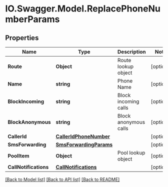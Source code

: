 # IO.Swagger.Model.ReplacePhoneNumberParams
## Properties

Name | Type | Description | Notes
------------ | ------------- | ------------- | -------------
**Route** | **Object** | Route lookup object | [optional] 
**Name** | **string** | Phone Name | [optional] 
**BlockIncoming** | **string** | Block incoming calls | [optional] 
**BlockAnonymous** | **string** | Block anonymous calls | [optional] 
**CallerId** | [**CallerIdPhoneNumber**](CallerIdPhoneNumber.md) |  | [optional] 
**SmsForwarding** | [**SmsForwardingParams**](SmsForwardingParams.md) |  | [optional] 
**PoolItem** | **Object** | Pool lookup object | [optional] 
**CallNotifications** | [**CallNotifications**](CallNotifications.md) |  | [optional] 

[[Back to Model list]](../README.md#documentation-for-models) [[Back to API list]](../README.md#documentation-for-api-endpoints) [[Back to README]](../README.md)

